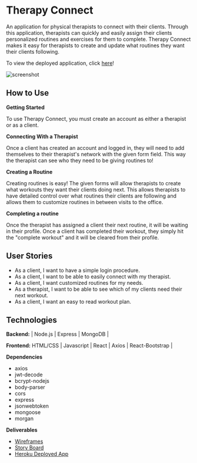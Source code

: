 # Therapy Connect

An application for physical therapists to connect with their clients. Through this application, therapists can quickly and easily assign their clients personalized routines and exercises for them to complete. Therapy Connect makes it easy for therapists to create and update what routines they want their clients following.

To view the deployed application, click [here](https://therapy-connect-client.herokuapp.com/)!

![screenshot](http://imgur.com/OMasMvg)

## How to Use

**Getting Started**

To use Therapy Connect, you must create an account as either a therapist or as a client.

**Connecting With a Therapist**

Once a client has created an account and logged in, they will need to add themselves to their therapist's network with the given form field. This way the therapist can see who they need to be giving routines to!

**Creating a Routine**

Creating routines is easy! The given forms will allow therapists to create what workouts they want their clients doing next. This allows therapists to have detailed control over what routines their clients are following and allows them to customize routines in between visits to the office.

**Completing a routine**

Once the therapist has assigned a client their next routine, it will be waiting in their profile. Once a client has completed their workout, they simply hit the "complete workout" and it will be cleared from their profile.

## User Stories

* As a client, I want to have a simple login procedure.
* As a client, I want to be able to easily connect with my therapist.
* As a client, I want customized routines for my needs.
* As a therapist, I want to be able to see which of my clients need their next workout.
* As a client, I want an easy to read workout plan.

## Technologies

**Backend:**
| Node.js | Express | MongoDB |

**Frontend:**
HTML/CSS | Javascript | React | Axios | React-Bootstrap |

**Dependencies**
* axios
* jwt-decode
* bcrypt-nodejs
* body-parser
* cors
* express
* jsonwebtoken
* mongoose
* morgan

**Deliverables**
* [Wireframes](Wireframes)
* [Story Board](https://trello.com/b/nKjlyUhb/final-proyecto)
* [Heroku Deployed App](https://therapy-connect-client.herokuapp.com/)
